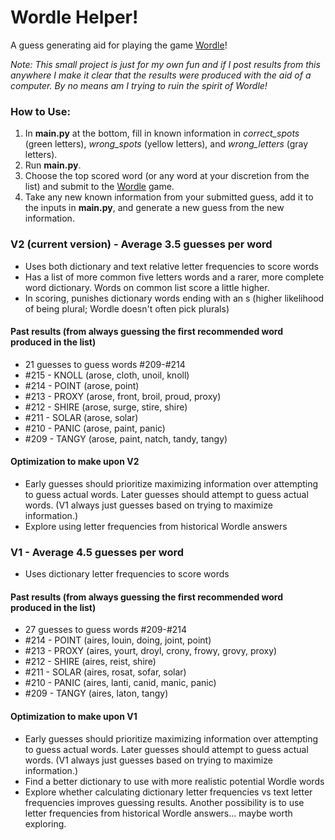 # Wordle Helper!

A guess generating aid for playing the game [Wordle](https://www.powerlanguage.co.uk/wordle/)!

_Note: This small project is just for my own fun and if I post results from this anywhere I make it clear that the results were produced with the aid of a computer. By no means am I trying to ruin the spirit of Wordle!_

### How to Use:

1. In **main.py** at the bottom, fill in known information in _correct_spots_ (green letters), _wrong_spots_ (yellow letters), and _wrong_letters_ (gray letters).
2. Run **main.py**.
3. Choose the top scored word (or any word at your discretion from the list) and submit to the [Wordle](https://www.powerlanguage.co.uk/wordle/) game.
4. Take any new known information from your submitted guess, add it to the inputs in **main.py**, and generate a new guess from the new information.

### V2 (current version) - Average 3.5 guesses per word
- Uses both dictionary and text relative letter frequencies to score words
- Has a list of more common five letters words and a rarer, more complete word dictionary. Words on common list score a little higher.
- In scoring, punishes dictionary words ending with an s (higher likelihood of being plural; Wordle doesn't often pick plurals)

#### Past results (from always guessing the first recommended word produced in the list)
- 21 guesses to guess words #209-#214
- #215 - KNOLL (arose, cloth, unoil, knoll)
- #214 - POINT (arose, point)
- #213 - PROXY (arose, front, broil, proud, proxy)
- #212 - SHIRE (arose, surge, stire, shire)
- #211 - SOLAR (arose, solar)
- #210 - PANIC (arose, paint, panic)
- #209 - TANGY (arose, paint, natch, tandy, tangy)

#### Optimization to make upon V2
- Early guesses should prioritize maximizing information over attempting to guess actual words. Later guesses should attempt to guess actual words. (V1 always just guesses based on trying to maximize information.)
- Explore using letter frequencies from historical Wordle answers

### V1 - Average 4.5 guesses per word
- Uses dictionary letter frequencies to score words
#### Past results (from always guessing the first recommended word produced in the list)
- 27 guesses to guess words #209-#214
- #214 - POINT (aires, louin, doing, joint, point)
- #213 - PROXY (aires, yourt, droyl, crony, frowy, grovy, proxy)
- #212 - SHIRE (aires, reist, shire)
- #211 - SOLAR (aires, rosat, sofar, solar)
- #210 - PANIC (aires, lanti, canid, manic, panic)
- #209 - TANGY (aires, laton, tangy)

#### Optimization to make upon V1
- Early guesses should prioritize maximizing information over attempting to guess actual words. Later guesses should attempt to guess actual words. (V1 always just guesses based on trying to maximize information.)
- Find a better dictionary to use with more realistic potential Wordle words
- Explore whether calculating dictionary letter frequencies vs text letter frequencies improves guessing results. Another possibility is to use letter frequencies from historical Wordle answers... maybe worth exploring.
